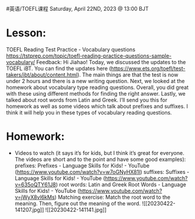 #英语/TOEFL课程 
Saturday, April 22ND, 2023 @ 13:00 BJT

# Lesson: 
TOEFL Reading Test Practice - Vocabulary questions https://tstprep.com/topic/toefl-reading-practice-questions-sample-vocabulary/ 
Feedback: 
Hi Jiahao! Today, we discussed the updates to the TOEFL iBT. You can find the updates here (https://www.ets.org/toefl/test-takers/ibt/about/content.html). The main things are that the test is now under 2 hours and there is a new writing question. Next, we looked at the homework about vocabulary type reading questions. Overall, you did great with these using different methods for finding the right answer. Lastly, we talked about root words from Latin and Greek. I’ll send you this for homework as well as some videos which talk about prefixes and suffixes. I think it will help you in these types of vocabulary reading questions.
# Homework:
- Videos to watch (it says it’s for kids, but I think it’s great for everyone. The videos are short and to the point and have some good examples):
	prefixes: Prefixes - Language Skills for Kids! - YouTube (https://www.youtube.com/watch?v=w7oGNyHX81I)
	suffixes: Suffixes - Language Skills for Kids! - YouTube (https://www.youtube.com/watch?v=635oQTY61J8)
	root words: Latin and Greek Root Words - Language Skills for Kids! - YouTube (https://www.youtube.com/watch?v=jWyX8vl6kMs)
Matching exercise:
Match the root word to the meaning. Then, figure out the meaning of the word.
![[20230422-141207.jpg]]
![[20230422-141141.jpg]]